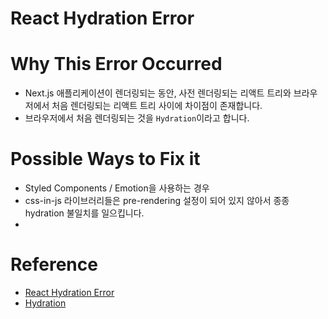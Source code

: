 # React Hydration Error

# Why This Error Occurred

- Next.js 애플리케이션이 렌더링되는 동안, 사전 렌더링되는 리액트 트리와 브라우저에서 처음 렌더링되는 리액트 트리 사이에 차이점이 존재합니다.
- 브라우저에서 처음 렌더링되는 것을 `Hydration`이라고 합니다.

# Possible Ways to Fix it

- Styled Components / Emotion을 사용하는 경우
- css-in-js 라이브러리들은 pre-rendering 설정이 되어 있지 않아서 종종 hydration 불일치를 일으킵니다.
-

# Reference

- [React Hydration Error](https://nextjs.org/docs/messages/react-hydration-error#why-this-error-occurred)
- [Hydration](https://reactjs.org/docs/react-dom.html#hydrate)
